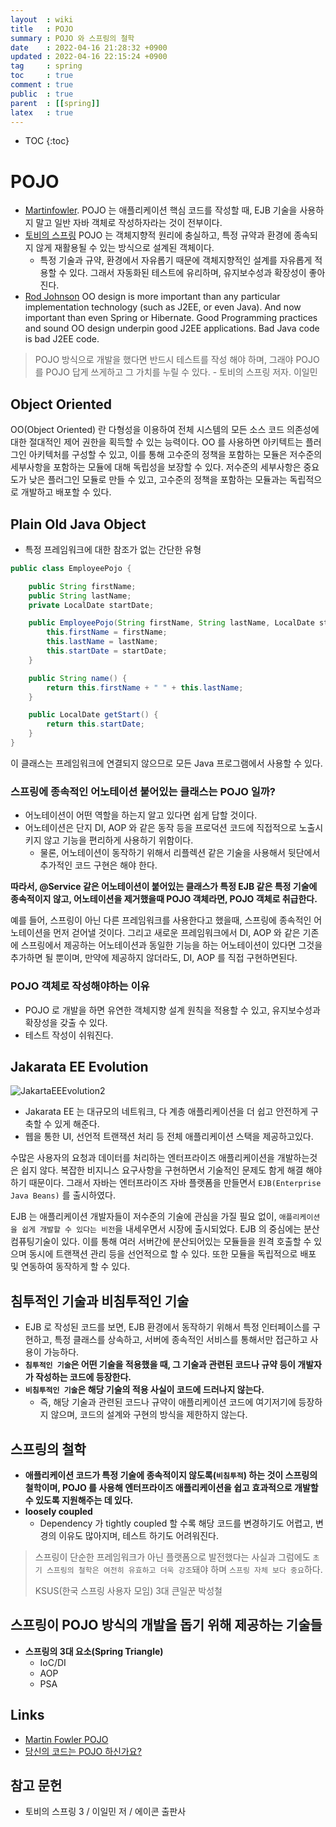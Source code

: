 ```yaml
---
layout  : wiki
title   : POJO
summary : POJO 와 스프링의 철학
date    : 2022-04-16 21:28:32 +0900
updated : 2022-04-16 22:15:24 +0900
tag     : spring
toc     : true
comment : true
public  : true
parent  : [[spring]]
latex   : true
---
```

* TOC
{:toc}

# POJO

- [Martinfowler](https://martinfowler.com/bliki/POJO.html). POJO 는 애플리케이션 핵심 코드를 작성할 때, EJB 기술을 사용하지 말고 일반 자바 객체로 작성하자라는 것이 전부이다.
- [토비의 스프링](#) POJO 는 객체지향적 원리에 충실하고, 특정 규약과 환경에 종속되지 않게 재활용될 수 있는 방식으로 설계된 객체이다.
  - 특정 기술과 규약, 환경에서 자유롭기 때문에 객체지향적인 설계를 자유롭게 적용할 수 있다. 그래서 자동화된 테스트에 유리하며, 유지보수성과 확장성이 좋아진다.
- [Rod Johnson](#) OO design is more important than any particular implementation technology (such as J2EE, or even Java). And now important than even Spring or Hibernate. Good Programming practices and sound OO design underpin good J2EE applications. Bad Java code is bad J2EE code.

> POJO 방식으로 개발을 했다면 반드시 테스트를 작성 해야 하며, 그래야 POJO 를 POJO 답게 쓰게하고 그 가치를 누릴 수 있다. - 토비의 스프링 저자. 이일민

## Object Oriented 

OO(Object Oriented) 란 다형성을 이용하여 전체 시스템의 모든 소스 코드 의존성에 대한 절대적인 제어 권한을 획득할 수 있는 능력이다. OO 를 사용하면 아키텍트는 플러그인 아키텍처를 구성할 수 있고, 이를 통해 고수준의 정책을 포함하는 모듈은 저수준의 세부사항을 포함하는 모듈에 대해 독립성을 보장할 수 있다. 저수준의 세부사항은 중요도가 낮은 플러그인 모듈로 만들 수 있고, 고수준의 정책을 포함하는 모듈과는 독립적으로 개발하고 배포할 수 있다.

## Plain Old Java Object

- 특정 프레임워크에 대한 참조가 없는 간단한 유형

```java
public class EmployeePojo {

    public String firstName;
    public String lastName;
    private LocalDate startDate;

    public EmployeePojo(String firstName, String lastName, LocalDate startDate) {
        this.firstName = firstName;
        this.lastName = lastName;
        this.startDate = startDate;
    }

    public String name() {
        return this.firstName + " " + this.lastName;
    }

    public LocalDate getStart() {
        return this.startDate;
    }
}
```

이 클래스는 프레임워크에 연결되지 않으므로 모든 Java 프로그램에서 사용할 수 있다.

### 스프링에 종속적인 어노테이션 붙어있는 클래스는 POJO 일까?

- 어노테이션이 어떤 역할을 하는지 알고 있다면 쉽게 답할 것이다.
- 어노테이션은 단지 DI, AOP 와 같은 동작 등을 프로덕션 코드에 직접적으로 노출시키지 않고 기능을 편리하게 사용하기 위함이다.
  - 물론, 어노테이션이 동작하기 위해서 리플렉션 같은 기술을 사용해서 뒷단에서 추가적인 코드 구현은 해야 한다.

__따라서, @Service 같은 어노테이션이 붙어있는 클래스가 특정 EJB 같은 특정 기술에 종속적이지 않고, 어노테이션을 제거했을때 POJO 객체라면, POJO 객체로 취급한다.__

예를 들어, 스프링이 아닌 다른 프레임워크를 사용한다고 했을때, 스프링에 종속적인 어노테이션을 먼저 걷어낼 것이다. 그리고 새로운 프레임워크에서 DI, AOP 와 같은 기존에 스프링에서 제공하는 어노테이션과 동일한 기능을 하는 어노테이션이 있다면 그것을 추가하면 될 뿐이며, 만약에 제공하지 않더라도, DI, AOP 를 직접 구현하면된다.

### POJO 객체로 작성해야하는 이유

- POJO 로 개발을 하면 유연한 객체지향 설계 원칙을 적용할 수 있고, 유지보수성과 확장성을 갖출 수 있다.
- 테스트 작성이 쉬워진다.

## Jakarata EE Evolution

![JakartaEEEvolution2](https://user-images.githubusercontent.com/47518272/156877138-a0101c8f-8e68-43c3-8d5b-f0ac0e763e27.png)

- Jakarata EE 는 대규모의 네트워크, 다 계층 애플리케이션을 더 쉽고 안전하게 구축할 수 있게 해준다.
- 웹을 통한 UI, 선언적 트랜잭션 처리 등 전체 애플리케이션 스택을 제공하고있다.

수많은 사용자의 요청과 데이터를 처리하는 엔터프라이즈 애플리케이션을 개발하는것은 쉽지 않다. 복잡한 비지니스 요구사항을 구현하면서 기술적인 문제도 함게 해결 해야 하기 때문이다.
그래서 자바는 엔터프라이즈 자바 플랫폼을 만들면서 `EJB(Enterprise Java Beans)` 를 출시하였다.

EJB 는 애플리케이션 개발자들이 저수준의 기술에 관심을 가질 필요 없이, `애플리케이션을 쉽게 개발할 수 있다는 비전`을 내세우면서 시장에 출시되었다.
EJB 의 중심에는 분산 컴퓨팅기술이 있다. 이를 통해 여러 서버간에 분산되어있는 모듈들을 원격 호출할 수 있으며 동시에 트랜잭션 관리 등을 선언적으로 할 수 있다.
또한 모듈을 독립적으로 배포 및 연동하여 동작하게 할 수 있다.

## 침투적인 기술과 비침투적인 기술

- EJB 로 작성된 코드를 보면, EJB 환경에서 동작하기 위해서 특정 인터페이스를 구현하고, 특정 클래스를 상속하고, 서버에 종속적인 서비스를 통해서만 접근하고 사용이 가능하다.
-  __`침투적인 기술`은 어떤 기술을 적용했을 때, 그 기술과 관련된 코드나 규약 등이 개발자가 작성하는 코드에 등장한다.__
- __`비침투적인 기술`은 해당 기술의 적용 사실이 코드에 드러나지 않는다.__
  - 즉, 해당 기술과 관련된 코드나 규약이 애플리케이션 코드에 여기저기에 등장하지 않으며, 코드의 설계와 구현의 방식을 제한하지 않는다.

## 스프링의 철학

- __애플리케이션 코드가 특정 기술에 종속적이지 않도록(`비침투적`) 하는 것이 스프링의 철학이며, POJO 를 사용해 엔터프라이즈 애플리케이션을 쉽고 효과적으로 개발할 수 있도록 지원해주는 데 있다.__
- __loosely coupled__
  - Dependency 가 tightly coupled 할 수록 해당 코드를 변경하기도 어렵고, 변경의 이유도 많아지며, 테스트 하기도 어려워진다.

> 스프링이 단순한 프레임워크가 아닌 플랫폼으로 발전했다는 사실과 그럼에도 `초기 스프링의 철학은 여전히 유효하고 더욱 강조`돼야 하며 `스프링 자체 보다 중요`하다.
>
> KSUS(한국 스프링 사용자 모임) 3대 큰일꾼 박성철

## 스프링이 POJO 방식의 개발을 돕기 위해 제공하는 기술들

- __스프링의 3대 요소(Spring Triangle)__
  - IoC/DI
  - AOP
  - PSA

## Links

- [Martin Fowler POJO](https://www.martinfowler.com/bliki/POJO.html)
- [당신의 코드는 POJO 하신가요?](https://www.youtube.com/watch?v=5NcqgXgmmjg)

## 참고 문헌

- 토비의 스프링 3 / 이일민 저 / 에이콘 출판사